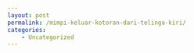 ```yaml
---
layout: post
permalink: /mimpi-keluar-kotoran-dari-telinga-kiri/
categories:
    - Uncategorized
---
```


